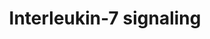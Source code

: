 ---
annotations:
- type: Pathway Ontology
  value: interleukin-7 signaling pathway
authors:
- ReactomeTeam
- Anwesha
- Mkutmon
description: 'Interleukin-7 (IL7) is produced primarily by T zone fibroblastic reticular
  cells found in lymphoid organs, and also expressed by non-hematopoietic stromal
  cells present in other tissues including the skin, intestine and liver. It is an
  essential survival factor for lymphocytes, playing a key anti-apoptotic role in
  T-cell development, as well as mediating peripheral T-cell maintenance and proliferation.
  This dual function is reflected in a dose-response relationship that distinguishes
  the survival function from the proliferative activity; low doses of IL7 (<1 ng/ml)
  sustain only survival, higher doses  (>1 ng/ml) promote survival and cell cycling
  (Kittipatarin et al. 2006, Swainson et al. 2007).<br><br>The IL7 receptor is a heterodimeric
  complex of the the common cytokine-receptor gamma chain (IL2RG, CD132, or Gc) and
  the IL7-receptor alpha chain (IL7R, IL7RA, CD127). Both chains are members of the
  type 1 cytokine family. Neither chain is unique to the IL7 receptor as IL7R is utilized
  by the receptor for thymic stromal lymphopoietin (TSLP) while IL2RG is shared with
  the receptors for IL2, IL4, IL9, IL15 and IL21. IL2RG consists of a single transmembrane
  region and a 240aa extracellular region that includes a fibronectin type III (FNIII)
  domain thought to be involved in receptor complex formation. It is expressed on
  most lymphocyte populations. Null mutations of IL2RG in humans cause X-linked severe
  combined immunodeficiency (X-SCID), which has a phenotype of  severely reduced T-cell
  and natural killer (NK) cell populations, but normal numbers of B cells. In addition
  to reduced T- and NK-cell numbers, Il2rg knockout mice also have dramatically reduced
  B-cell populations suggesting that Il2rg is more critical for B-cell development
  in mice than in humans. Patients with severe combined immunodeficiency (SCID) phenotype
  due to IL7R mutations (see Puel & Leonard 2000), or a partial deficiency of IL7R
  (Roifman et al. 2000) have markedly reduced circulating T cells, but normal levels
  of peripheral blood B cells and NK cells, similar to the phenotype of IL2RG mutations,
  highlighting a requirement for IL7 in T cell lymphopoiesis. It has been suggested
  that IL7 is essential for murine, but not human B cell development, but recent studies
  indicate that IL7 is essential for human B cell production from adult bone marrow
  and that IL7-induced expansion of the progenitor B cell compartment is increasingly
  critical for human B cell production during later stages of development (Parrish
  et al. 2009).<br><br>IL7 has been shown to induce rapid and dose-dependent tyrosine
  phosphorylation of JAKs 1 and 3, and concomitantly tyrosine phosphorylation and
  DNA-binding activity of STAT5a/b (Foxwell et al. 1995). IL7R was shown to directly
  induce the activation of JAKs and STATs by van der Plas et al. (1996). Jak1 and
  Jak3 knockout mice displayed severely impaired thymic development, further supporting
  their importance in IL7 signaling (Rodig et al. 1998, Nosaka et al. 1995).<br><br>The
  role of STAT5 in IL7 signaling has been studied largely in mouse models. Tyr449
  in the cytoplasmic domain of IL7RA is required for T-cell development in vivo and
  activation of JAK/STAT5 and PI3k/Akt pathways (Jiang et al. 2004, Pallard et al.
  1999). T-cells from an IL7R Y449F knock-in mouse did not activate STAT5 (Osbourne
  et al. 2007), indicating that IL7 regulates STAT5 activity via this key tyrosine
  residue. STAT5 seems to enhance proliferation of multiple cell lineages in mouse
  models but it remains unclear whether STAT5 is required solely for survival signaling
  or also for the induction of proliferative activity (Kittipatarin & Khaled, 2007).<br><br>The
  model for IL7 receptor signaling is believed to resemble that of other Gc family
  cytokines, based on detailed studies of the IL2 receptor, where IL2RB binds constitutively
  to JAK1 while JAK3 is pre-associated uniquely with the IL2RG chain. Extending this
  model to IL7 suggests a similar series of events: IL7R constitutively associated
  with JAK1 binds IL7, the resulting trimer recruits IL2RG:JAK3, bringing JAK1 and
  JAK3 into proximity. The association of both chains of the IL7 receptor orients
  the cytoplasmic domains of the receptor chains so that their associated kinases
  (Janus and phosphatidylinositol 3-kinases) can phosphorylate sequence elements on
  the cytoplasmic domains (Jiang et al. 2005). JAKs have low intrinsic enzymatic activity,
  but after mutual phosphorylation acquire much higher activity, leading to phosphorylation
  of the critical Y449 site on IL7R. This site binds STAT5 and possibly other signaling
  adapters, they in turn become phosphorylated by JAK1 and/or JAK3. Phosphorylated
  STATs translocate to the nucleus and trigger the transcriptional events of their
  target genes.<br><br>The role of the PI3K/AKT pathway in IL7 signaling is controversial.
  It is a potential T-cell survival pathway because in many cell types PI3K signaling
  regulates diverse cellular functions such as cell cycle progression, transcription,
  and metabolism. The ERK/MAPK pathway does not appear to be involved in IL7 signaling
  (Crawley et al. 1996).<br><br>It is not clear how IL7 influences cell proliferation.
  In the absence of a proliferative signal such as IL7 or IL3, dependent lymphocytes
  arrest in the G0/G1 phase of the cell cycle. To exit this phase, cells typically
  activate specific G1 Cyclin-dependent kinases/cyclins and down regulate cell cycle
  inhibitors such as Cyclin-dependent kinase inhibitor 1B (Cdkn1b or p27kip1). There
  is indirect evidence suggesting a possible role for IL7 stimulated activation of
  PI3K/AKT signaling, obtained from transformed cell lines and thymocytes, but not
  confirmed by observations using primary T-cells (Kittipatarin & Khaled, 2007). IL7
  withdrawal results in G1/S cell cycle arrest and is correlated with loss of cdk2
  activity (Geiselhart et al. 2001), both events which are known to be regulated by
  the dephosphorylating activity of Cdc25A. Expression of a p38 MAPK-resistant Cdc25A
  mutant in an IL-7-dependent T-cell line as well as in peripheral, primary T-cells
  was sufficient to sustain cell survival and promote cell cycling for several days
  in the absence of IL7 (Khaled et al. 2005). Cdkn1b is a member of the CIP/KIP family
  of cyclin-dependent cell cycle inhibitors (CKIs) that negatively regulates the G1/S
  transition. In IL7 dependent T-cells, the expression of Cdkn1b was sufficient to
  cause G1 arrest in the presence of IL7. Withdrawal of IL7 induced the upregulation
  of Cdkn1b and arrested cells in G1 while siRNA knockout of Cdkn1b enhanced cell
  cycle progression. However, adoptive transfer of Cdkn1b-deficient lymphocytes into
  IL7 deficient mice indicated that loss of Cdkn1b could only partially compensate
  for the IL7 signal needed by T-cells to expand in a lymphopenic environment (Li
  et al. 2006), so though Cdkn1b may be involved in negative regulation of the cell
  cycle through an effect on cdk2 activity, its absence is not sufficient to fully
  induce cell cycling under lymphopenic conditions.  View original pathway at [http://www.reactome.org/PathwayBrowser/#DIAGRAM=1266695
  Reactome].'
last-edited: 2021-01-25
organisms:
- Homo sapiens
redirect_from:
- /index.php/Pathway:WP2673
- /instance/WP2673
schema-jsonld:
- '@context': https://schema.org/
  '@id': https://wikipathways.github.io/pathways/WP2673.html
  '@type': Dataset
  creator:
    '@type': Organization
    name: WikiPathways
  description: 'Interleukin-7 (IL7) is produced primarily by T zone fibroblastic reticular
    cells found in lymphoid organs, and also expressed by non-hematopoietic stromal
    cells present in other tissues including the skin, intestine and liver. It is
    an essential survival factor for lymphocytes, playing a key anti-apoptotic role
    in T-cell development, as well as mediating peripheral T-cell maintenance and
    proliferation. This dual function is reflected in a dose-response relationship
    that distinguishes the survival function from the proliferative activity; low
    doses of IL7 (<1 ng/ml) sustain only survival, higher doses  (>1 ng/ml) promote
    survival and cell cycling (Kittipatarin et al. 2006, Swainson et al. 2007).<br><br>The
    IL7 receptor is a heterodimeric complex of the the common cytokine-receptor gamma
    chain (IL2RG, CD132, or Gc) and the IL7-receptor alpha chain (IL7R, IL7RA, CD127).
    Both chains are members of the type 1 cytokine family. Neither chain is unique
    to the IL7 receptor as IL7R is utilized by the receptor for thymic stromal lymphopoietin
    (TSLP) while IL2RG is shared with the receptors for IL2, IL4, IL9, IL15 and IL21.
    IL2RG consists of a single transmembrane region and a 240aa extracellular region
    that includes a fibronectin type III (FNIII) domain thought to be involved in
    receptor complex formation. It is expressed on most lymphocyte populations. Null
    mutations of IL2RG in humans cause X-linked severe combined immunodeficiency (X-SCID),
    which has a phenotype of  severely reduced T-cell and natural killer (NK) cell
    populations, but normal numbers of B cells. In addition to reduced T- and NK-cell
    numbers, Il2rg knockout mice also have dramatically reduced B-cell populations
    suggesting that Il2rg is more critical for B-cell development in mice than in
    humans. Patients with severe combined immunodeficiency (SCID) phenotype due to
    IL7R mutations (see Puel & Leonard 2000), or a partial deficiency of IL7R (Roifman
    et al. 2000) have markedly reduced circulating T cells, but normal levels of peripheral
    blood B cells and NK cells, similar to the phenotype of IL2RG mutations, highlighting
    a requirement for IL7 in T cell lymphopoiesis. It has been suggested that IL7
    is essential for murine, but not human B cell development, but recent studies
    indicate that IL7 is essential for human B cell production from adult bone marrow
    and that IL7-induced expansion of the progenitor B cell compartment is increasingly
    critical for human B cell production during later stages of development (Parrish
    et al. 2009).<br><br>IL7 has been shown to induce rapid and dose-dependent tyrosine
    phosphorylation of JAKs 1 and 3, and concomitantly tyrosine phosphorylation and
    DNA-binding activity of STAT5a/b (Foxwell et al. 1995). IL7R was shown to directly
    induce the activation of JAKs and STATs by van der Plas et al. (1996). Jak1 and
    Jak3 knockout mice displayed severely impaired thymic development, further supporting
    their importance in IL7 signaling (Rodig et al. 1998, Nosaka et al. 1995).<br><br>The
    role of STAT5 in IL7 signaling has been studied largely in mouse models. Tyr449
    in the cytoplasmic domain of IL7RA is required for T-cell development in vivo
    and activation of JAK/STAT5 and PI3k/Akt pathways (Jiang et al. 2004, Pallard
    et al. 1999). T-cells from an IL7R Y449F knock-in mouse did not activate STAT5
    (Osbourne et al. 2007), indicating that IL7 regulates STAT5 activity via this
    key tyrosine residue. STAT5 seems to enhance proliferation of multiple cell lineages
    in mouse models but it remains unclear whether STAT5 is required solely for survival
    signaling or also for the induction of proliferative activity (Kittipatarin &
    Khaled, 2007).<br><br>The model for IL7 receptor signaling is believed to resemble
    that of other Gc family cytokines, based on detailed studies of the IL2 receptor,
    where IL2RB binds constitutively to JAK1 while JAK3 is pre-associated uniquely
    with the IL2RG chain. Extending this model to IL7 suggests a similar series of
    events: IL7R constitutively associated with JAK1 binds IL7, the resulting trimer
    recruits IL2RG:JAK3, bringing JAK1 and JAK3 into proximity. The association of
    both chains of the IL7 receptor orients the cytoplasmic domains of the receptor
    chains so that their associated kinases (Janus and phosphatidylinositol 3-kinases)
    can phosphorylate sequence elements on the cytoplasmic domains (Jiang et al. 2005).
    JAKs have low intrinsic enzymatic activity, but after mutual phosphorylation acquire
    much higher activity, leading to phosphorylation of the critical Y449 site on
    IL7R. This site binds STAT5 and possibly other signaling adapters, they in turn
    become phosphorylated by JAK1 and/or JAK3. Phosphorylated STATs translocate to
    the nucleus and trigger the transcriptional events of their target genes.<br><br>The
    role of the PI3K/AKT pathway in IL7 signaling is controversial. It is a potential
    T-cell survival pathway because in many cell types PI3K signaling regulates diverse
    cellular functions such as cell cycle progression, transcription, and metabolism.
    The ERK/MAPK pathway does not appear to be involved in IL7 signaling (Crawley
    et al. 1996).<br><br>It is not clear how IL7 influences cell proliferation. In
    the absence of a proliferative signal such as IL7 or IL3, dependent lymphocytes
    arrest in the G0/G1 phase of the cell cycle. To exit this phase, cells typically
    activate specific G1 Cyclin-dependent kinases/cyclins and down regulate cell cycle
    inhibitors such as Cyclin-dependent kinase inhibitor 1B (Cdkn1b or p27kip1). There
    is indirect evidence suggesting a possible role for IL7 stimulated activation
    of PI3K/AKT signaling, obtained from transformed cell lines and thymocytes, but
    not confirmed by observations using primary T-cells (Kittipatarin & Khaled, 2007).
    IL7 withdrawal results in G1/S cell cycle arrest and is correlated with loss of
    cdk2 activity (Geiselhart et al. 2001), both events which are known to be regulated
    by the dephosphorylating activity of Cdc25A. Expression of a p38 MAPK-resistant
    Cdc25A mutant in an IL-7-dependent T-cell line as well as in peripheral, primary
    T-cells was sufficient to sustain cell survival and promote cell cycling for several
    days in the absence of IL7 (Khaled et al. 2005). Cdkn1b is a member of the CIP/KIP
    family of cyclin-dependent cell cycle inhibitors (CKIs) that negatively regulates
    the G1/S transition. In IL7 dependent T-cells, the expression of Cdkn1b was sufficient
    to cause G1 arrest in the presence of IL7. Withdrawal of IL7 induced the upregulation
    of Cdkn1b and arrested cells in G1 while siRNA knockout of Cdkn1b enhanced cell
    cycle progression. However, adoptive transfer of Cdkn1b-deficient lymphocytes
    into IL7 deficient mice indicated that loss of Cdkn1b could only partially compensate
    for the IL7 signal needed by T-cells to expand in a lymphopenic environment (Li
    et al. 2006), so though Cdkn1b may be involved in negative regulation of the cell
    cycle through an effect on cdk2 activity, its absence is not sufficient to fully
    induce cell cycling under lymphopenic conditions.  View original pathway at [http://www.reactome.org/PathwayBrowser/#DIAGRAM=1266695
    Reactome].'
  keywords:
  - subunits
  - 'AcK14,18-p-S10,T11-histone H3 '
  - JAK3
  - 'BRWD1 '
  - RAG1:RAG2
  - gene, SOCS2 gene
  - IL7
  - HGF(495-728)
  - 'STAT5A '
  - gene:p-STAT5 dimer
  - 'p-Y694-STAT5A '
  - 'IL7 '
  - 'CISH gene '
  - BRWD1
  - 'AcK14,18,79-p-T11-histone H3 '
  - 'p-JAK3 '
  - 'AcK9,14-p-S10-histone H3 '
  - 'SOCS1 gene '
  - recombinase:Immunoglobulin kappa locus
  - 'CRLF2 '
  - TSLP
  - 'TSLP '
  - JAK3 inhibitors
  - 'STAT3 '
  - 'JAK1 '
  - PI3K regulatory
  - HGF(495-728):IL7
  - 'Immunoglobulin kappa locus '
  - SMARCA4
  - p-STAT5A, p-STAT5B
  - STAT5A,STAT5B
  - ATP
  - recombinase
  - 'RAG1 '
  - locus
  - IL7:p-Y449-IL7R:JAK1:IL2RG:p-JAK3:STAT5A,STAT5B
  - 'IL2RG '
  - JAK3:JAK3 inhibitors
  - IL7:IL7R:JAK1:IL2RG:JAK3
  - 'AcK9,14,18,79-p-S10,T11-histone H3 '
  - 'IRS1 '
  - IL7:p-Y449-IL7R:JAK1:IL2RG:JAK3:PI3K-regulatory subunits:IRS1,IRS2
  - 2x(p-STAT5A,p-STAT5B):BRWD1 gene
  - CISH,SOCS1,SOCS2
  - p-STAT3
  - IL7:IL7R:JAK1:IL2RG:p-JAK3
  - 'AcK14,18,79-p-S10,T11-histone H3 '
  - 'SOCS2 gene '
  - 'AcK9,14-p-S10-HIST2H3A '
  - Immunoglobulin kappa
  - 'CISH '
  - IL7R:TSLP:CRLF2:p-STAT3
  - 'AcK14,18,79-p-S10-histone H3 '
  - AcK(9,14,18,79)-p(S10,T11)-histone H3
  - 'SOCS2 '
  - IL7R:TSLP:CRLF2
  - 'AcK9,14-p-S10-HIST1H3A '
  - 'PIK3R1 '
  - STAT3
  - 'AcK14,18-p-T11-histone H3 '
  - 'PIK3R3 '
  - 'SMARCA4 '
  - IL7:p-Y449-IL7R:JAK1:IL2RG:p-JAK3
  - IL7R:TSLP:CRLF2:STAT3
  - IL7R
  - 'p-STAT3 '
  - ADP
  - 'PIK3R2 '
  - 'IRS2 '
  - 'AcK9,14,18-p-S10,T11-histone H3 '
  - CRLF2:IL7R
  - gene, SOCS2
  - IL7R:JAK1
  - 'AcK14,18-p-S10-histone H3 '
  - 'RAG2 '
  - IL2RG:JAK3
  - IRS1,2
  - p-STAT5 dimer
  - IL2RG
  - 'baricitinib '
  - JAK1
  - 'JAK3 '
  - 'IL7R '
  - 'p-Y449-IL7R '
  - 'p-Y699-STAT5B '
  - 'BRWD1 gene '
  - 'SOCS1 '
  - BRWD1:SMARCA4
  - BRWD1:AcK9,14-pS10-histone H3
  - 'STAT5B '
  - IL7:IL7R:JAK1
  - CISH gene, SOCS1
  - IL7:p-Y449-IL7R:JAK1:IL2RG:p-JAK3:p-STAT5A,p-STAT5B
  - 'HGF(495-728) '
  - BRWD1:AcK(9,14,18,79)-p(S10,T11)-histone H3
  - BRWD1 gene
  - IL7:p-Y449-IL7R:JAK1:p-FYN:IL2RG:JAK3:PI3K-regulatory subunits
  license: CC0
  name: Interleukin-7 signaling
seo: CreativeWork
title: Interleukin-7 signaling
wpid: WP2673
---